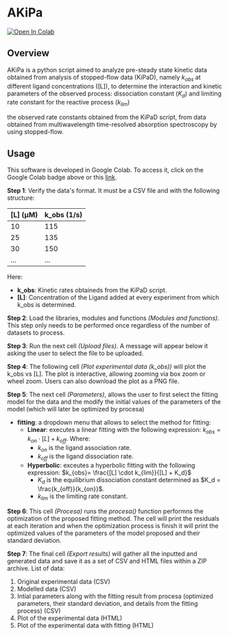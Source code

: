 # AKiPa
[![Open In Colab](https://colab.research.google.com/assets/colab-badge.svg)](https://colab.research.google.com/github/unizar-flav/AKiPa/blob/master/AkiPa.ipynb)

## Overview
AKiPa is a python script aimed to analyze pre-steady state kinetic data obtained from analysis of stopped-flow data (KiPaD), namely $k_{obs}$ at different ligand concentrations ([L]), to determine the interaction and kinetic parameters of the observed process: dissociation constant ($K_d$) and limiting rate constant for the reactive process ($k_{lim}$)

the observed rate constants obtained from the KiPaD script, from data obtained from multiwavelength time-resolved absorption spectroscopy by using stopped-flow.

## Usage
This software is developed in Google Colab. To access it, click on the Google Colab badge above or this [link](https://colab.research.google.com/github/unizar-flav/AKiPa/blob/master/AkiPa.ipynb).

**Step 1**: Verify the data's format. It must be a CSV file and with the following structure:

| [L] (μM) | k_obs (1/s)|
|---|---|
|10|115|
|25|135|
|30|150|
|...|...|

Here:
* **k_obs**: Kinetic rates obtaineds from the KiPaD script.
* **[L]**: Concentration of the Ligand added at every experiment from which k_obs is determined.

**Step 2**: Load the libraries, modules and functions *(Modules and functions)*. This step only needs to be performed once regardless of the number of datasets to process.

**Step 3**: Run the next cell *(Upload files)*. A message will appear below it asking the user to select the file to be uploaded.

**Step 4**: The following cell *(Plot experimental data (k_obs))* will plot the k_obs vs [L]. The plot is interactive, allowing zooming via box zoom or wheel zoom. Users can also download the plot as a PNG file.

**Step 5**: The next cell *(Parameters)*, allows the user to first select the fitting model for the data and the modify the initial values of the parameters of the model (which will later be optimized by procesa)
- **fitting**: a dropdown menu that allows to select the method for fitting:
    - **Linear**: executes a linear fitting with the following expression: $k_{obs}= k_{on}\cdot [L] + k_{off}$. Where:
      -  $k_{on}$ is the ligand association rate.
      -  $k_{off}$ is the ligand dissociation rate.
    - **Hyperbolic**: exceutes a hyperbolic fitting with the following expression: $k_{obs}= \frac{[L] \cdot k_{lim}}{[L] + K_d}$
      -  $K_d$ is the equilibrium dissociation constant determined as $K_d = \frac{k_{off}}{k_{on}}$.
      -  $k_{lim}$ is the limiting rate constant.

**Step 6**: This cell *(Procesa)* runs the *procesa()* function performns the optimization of the proposed fitting method. The cell will print the residuals at each iteration and when the optimization process is finish it will print the optimized values of the parameters of the model proposed and their standard deviation.

**Step 7**:  The final cell *(Export results)* will gather all the inputted and generated data and save it as a set of CSV and HTML files within a ZIP archive. List of data:
1. Original experimental data (CSV)
2. Modelled data (CSV)
3. Intial parameters along with the fitting result from procesa (optimized parameters, their standard deviation, and details from the fitting process) (CSV)
4. Plot of the experimental data (HTML)
5. Plot of the experimental data with fitting (HTML)


